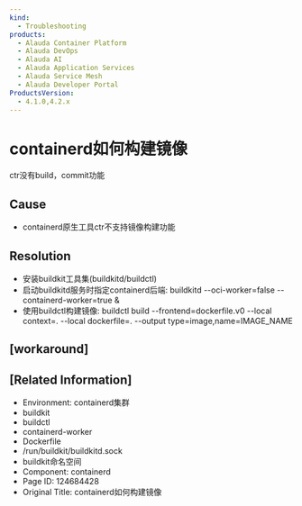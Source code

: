 ```yaml
---
kind:
  - Troubleshooting
products:
  - Alauda Container Platform
  - Alauda DevOps
  - Alauda AI
  - Alauda Application Services
  - Alauda Service Mesh
  - Alauda Developer Portal
ProductsVersion:
  - 4.1.0,4.2.x
---
```

<!-- A type of document that involves encountering a fault, diagnosing it, performing root cause analysis, and providing solutions. -->

# containerd如何构建镜像

ctr没有build，commit功能

## Cause
- containerd原生工具ctr不支持镜像构建功能

## Resolution
- 安装buildkit工具集(buildkitd/buildctl)
- 启动buildkitd服务时指定containerd后端: buildkitd --oci-worker=false --containerd-worker=true &
- 使用buildctl构建镜像: buildctl build --frontend=dockerfile.v0 --local context=. --local dockerfile=. --output type=image,name=IMAGE_NAME

## [workaround]

## [Related Information]
- Environment: containerd集群
- buildkit
- buildctl
- containerd-worker
- Dockerfile
- /run/buildkit/buildkitd.sock
- buildkit命名空间
- Component: containerd
- Page ID: 124684428
- Original Title: containerd如何构建镜像

